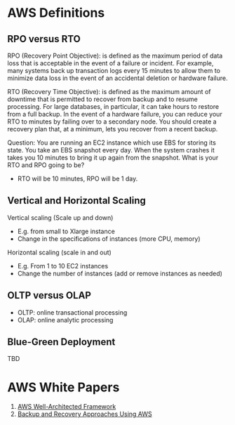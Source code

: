 # AWS Definitions

## RPO versus RTO

RPO (Recovery Point Objective): is defined as the maximum period of data loss that is acceptable in the event of a failure or incident. For example, many systems back up transaction logs every 15 minutes to allow them to minimize data loss in the event of an accidental deletion or hardware failure.



RTO (Recovery Time Objective): is defined as the maximum amount of downtime that is permitted to recover from backup and to resume processing. For large databases, in particular, it can take hours to restore from a full backup. In the event of a hardware failure, you can reduce your RTO to minutes by failing over to a secondary node. You should create a recovery plan that, at a minimum, lets you recover from a recent backup.

Question: You are running an EC2 instance which use EBS for storing its state. You take an EBS snapshot every day. When the system crashes it takes you 10 minutes to bring it up again from the snapshot. What is your RTO and RPO going to be?
- RTO will be 10 minutes, RPO will be 1 day.


## Vertical and Horizontal Scaling

Vertical scaling (Scale up and down)
- E.g. from small to Xlarge instance
- Change in the specifications of instances (more CPU, memory)

Horizontal scaling (scale in and out)
- E.g. From 1 to 10 EC2 instances
- Change the number of instances (add or remove instances as needed)


## OLTP versus OLAP
- OLTP: online transactional processing
- OLAP: online analytic processing


## Blue-Green Deployment
TBD


# AWS White Papers

1) [AWS Well-Architected Framework](https://d1.awsstatic.com/whitepapers/architecture/wellarchitected-Analytics-Lens.pdf?did=wp_card&trk=wp_card)
2) [Backup and Recovery Approaches Using AWS](https://d1.awsstatic.com/whitepapers/Storage/Backup_and_Recovery_Approaches_Using_AWS.pdf?did=wp_card&trk=wp_card)